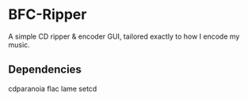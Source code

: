# BFC-Ripper

A simple CD ripper & encoder GUI, tailored exactly to how I encode my music.

## Dependencies
cdparanoia
flac
lame
setcd
